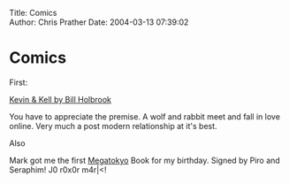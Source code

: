 Title: Comics  
Author: Chris Prather
Date: 2004-03-13 07:39:02

# Comics
First:

<a title="Kevin & Kell by Bill Holbrook" href="http://www.kevinandkell.com/">Kevin & Kell by Bill Holbrook</a>

You have to appreciate the premise. A wolf and rabbit meet and fall in love online. Very much a post modern relationship at it's best.


Also

Mark got me the first <a href="http://megatokyo.com">Megatokyo</a> Book for my birthday. Signed by Piro and Seraphim! J0 r0x0r m4r|<!


